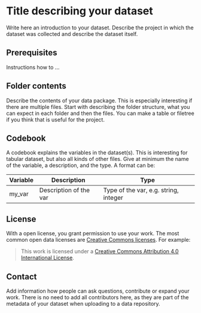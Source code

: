 # Title describing your dataset

Write here an introduction to your dataset. Describe the project in
which the dataset was collected and describe the dataset itself.

## Prerequisites

Instructions how to ...

## Folder contents

Describe the contents of your data package. This is especially 
interesting if there are multiple files. Start with describing the 
folder structure, what you can expect in each folder and then the files. 
You can make a table or filetree if you think that is useful for the project. 

## Codebook

A codebook explains the variables in the dataset(s). This is interesting for 
tabular dataset, but also all kinds of other files. Give at minimum the name 
of the variable, a description, and the type. A format can be:

| Variable | Description             | Type                                  |
|----------|-------------------------|---------------------------------------|
| my_var   | Description of the var  | Type of the var, e.g. string, integer |

## License

With a open license, you grant permission to use your work. The most common open 
data licenses are [Creative Commons licenses](https://creativecommons.org/about/cclicenses/). 
For example:

> This work is licensed under a [Creative Commons Attribution 4.0 International License](https://creativecommons.org/licenses/by/4.0/).

## Contact 

Add information how people can ask questions, contribute or expand your work. There
is no need to add all contributors here, as they are part of the metadata of your 
dataset when uploading to a data repository. 
